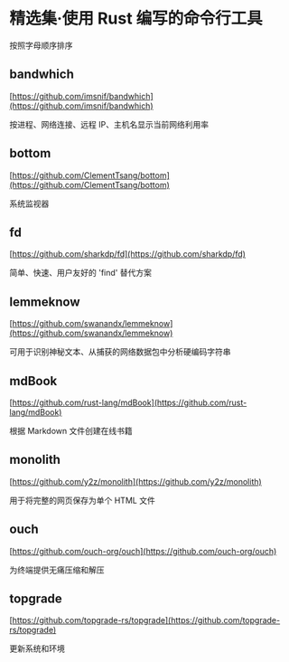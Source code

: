 # 精选集·使用 Rust 编写的命令行工具

按照字母顺序排序

## bandwhich

[https://github.com/imsnif/bandwhich](https://github.com/imsnif/bandwhich)

按进程、网络连接、远程 IP、主机名显示当前网络利用率

## bottom

[https://github.com/ClementTsang/bottom](https://github.com/ClementTsang/bottom)

系统监视器

## fd

[https://github.com/sharkdp/fd](https://github.com/sharkdp/fd)

简单、快速、用户友好的 'find' 替代方案

## lemmeknow

[https://github.com/swanandx/lemmeknow](https://github.com/swanandx/lemmeknow)

可用于识别神秘文本、从捕获的网络数据包中分析硬编码字符串

## mdBook

[https://github.com/rust-lang/mdBook](https://github.com/rust-lang/mdBook)

根据 Markdown 文件创建在线书籍

## monolith

[https://github.com/y2z/monolith](https://github.com/y2z/monolith)

用于将完整的网页保存为单个 HTML 文件

## ouch

[https://github.com/ouch-org/ouch](https://github.com/ouch-org/ouch)

为终端提供无痛压缩和解压

## topgrade

[https://github.com/topgrade-rs/topgrade](https://github.com/topgrade-rs/topgrade)

更新系统和环境
